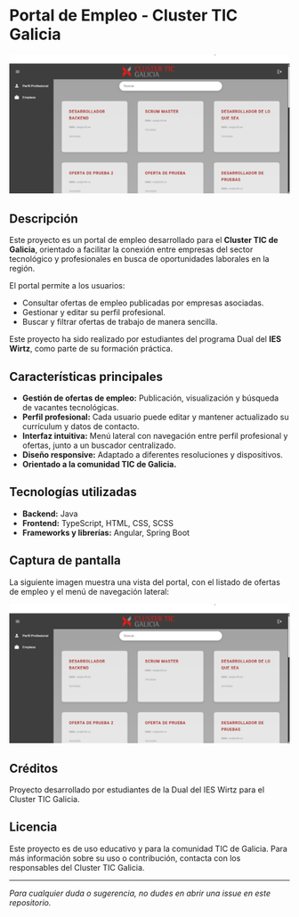 # Portal de Empleo - Cluster TIC Galicia

![Vista de la aplicación](src/main/resources/vista.png)

## Descripción

Este proyecto es un portal de empleo desarrollado para el **Cluster TIC de Galicia**, orientado a facilitar la conexión entre empresas del sector tecnológico y profesionales en busca de oportunidades laborales en la región.

El portal permite a los usuarios:
- Consultar ofertas de empleo publicadas por empresas asociadas.
- Gestionar y editar su perfil profesional.
- Buscar y filtrar ofertas de trabajo de manera sencilla.

Este proyecto ha sido realizado por estudiantes del programa Dual del **IES Wirtz**, como parte de su formación práctica.

## Características principales

- **Gestión de ofertas de empleo:** Publicación, visualización y búsqueda de vacantes tecnológicas.
- **Perfil profesional:** Cada usuario puede editar y mantener actualizado su currículum y datos de contacto.
- **Interfaz intuitiva:** Menú lateral con navegación entre perfil profesional y ofertas, junto a un buscador centralizado.
- **Diseño responsive:** Adaptado a diferentes resoluciones y dispositivos.
- **Orientado a la comunidad TIC de Galicia.**

## Tecnologías utilizadas

- **Backend:** Java
- **Frontend:** TypeScript, HTML, CSS, SCSS
- **Frameworks y librerías:** Angular, Spring Boot

## Captura de pantalla

La siguiente imagen muestra una vista del portal, con el listado de ofertas de empleo y el menú de navegación lateral:

![Vista de la aplicación](src/main/resources/vista.png)

## Créditos

Proyecto desarrollado por estudiantes de la Dual del IES Wirtz para el Cluster TIC Galicia.

## Licencia

Este proyecto es de uso educativo y para la comunidad TIC de Galicia. Para más información sobre su uso o contribución, contacta con los responsables del Cluster TIC Galicia.

---

*Para cualquier duda o sugerencia, no dudes en abrir una issue en este repositorio.*
